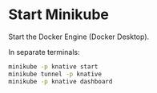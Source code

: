 # Start Minikube

Start the Docker Engine (Docker Desktop).

In separate terminals:

````Bash
minikube -p knative start
minikube tunnel -p knative
minikube -p knative dashboard
````
